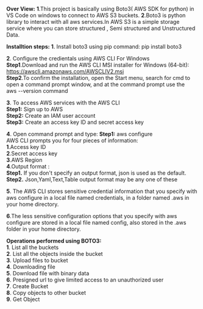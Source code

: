 **Over View:**
**1**.This project is basically using Boto3( AWS SDK for python) in VS Code on windows to connect to AWS S3 buckets.
**2**.Boto3 is python library to interact with all aws services.In AWS S3 is a simple storage service where you can store structured , Semi structured and Unstructured Data.

**Installtion steps:**
**1**. Install boto3 using pip command: pip install boto3

**2**. Configure the credientals using AWS CLI For Windows<br/>
   **Step1**.Download and run the AWS CLI MSI installer for Windows (64-bit):<br/>
   https://awscli.amazonaws.com/AWSCLIV2.msi<br/>
   **Step2**.To confirm the installation, open the Start menu, search for cmd to open a command prompt window, and at the command prompt use the<br/>
    aws --version command<br/>
    
**3**. To access AWS services with the AWS CLI<br/>
   **Step1:** Sign up to AWS<br/>
   **Step2:** Create an IAM user account<br/>
   **Step3:** Create an access key ID and secret access key<br/>

**4**. Open command prompt and type:
   **Step1:** aws configure<br/>
     AWS CLI prompts you for four pieces of information:<br/>
     **1**.Access key ID<br/>
     **2**.Secret access key<br/>
     **3**.AWS Region<br/>
     **4**.Output format : <br/>
             **Step1.** If you don't specify an output format, json is used as the default.<br/>
             **Step2.** Json,Yaml,Text,Table output format may be any one of these<br/>
                       
**5**. The AWS CLI stores sensitive credential information that you specify with aws configure in a local file named credentials, in a folder named .aws in your home directory.
  
**6**.The less sensitive configuration options that you specify with aws configure are stored in a local file named config, also stored in the .aws folder in your home directory.

**Operations performed using BOTO3:**<br/>
**1**. List all the buckets<br/>
**2**. List all the objects inside the bucket<br/>
**3**. Upload files to bucket<br/>
**4**. Downloading file<br/>
**5**. Download  file with binary data<br/>
**6**. Presigned url to give limited access  to an unauthorized user<br/>
**7**. Create Bucket<br/>
**8**. Copy objects to other bucket<br/>
**9**. Get Object<br/>
 
